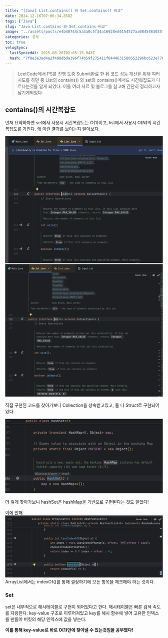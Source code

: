 ```yaml
---
title: "[Java] List.contains() 와 Set.contains() 비교"
date: 2024-12-16T07:06:34.858Z
tags: ["Java"]
slug: "Java-List.contains-와-Set.contains-비교"
image: "../assets/posts/e4b48744c5a3a0c4f34a16928ed6154527aa08454630357294757c3f37c9a8d7.png"
categories: 공부
toc: true
velogSync:
  lastSyncedAt: 2025-08-26T02:05:15.043Z
  hash: "7f8e3a3ad4a2f498dbda396f74b59f275411f0444631580552296bc623e7780f"
---
```


> LeetCode에서 PS를 진행 도중 Submit완료 한 뒤 코드 성능 개선을 위해 여러 시도를 하던 중 List의 contains() 와 set의 contains()메서드 시간복잡도가 다르다는것을 알게 되었다. 이를 여러 자료 및 블로그를 참고해 간단히 정리하고자 남기게되었다.

## contains()의 시간복잡도

먼저 요약하자면 set에서 사용시 시간복잡도는 O(1)이고, list에서 사용시 O(N)의 시간복잡도를 가진다. 왜 이런 결과를 보이는지 알아보자.


![](/assets/posts/e4b48744c5a3a0c4f34a16928ed6154527aa08454630357294757c3f37c9a8d7.png)![](/assets/posts/6c5968725a82aff9e392d0d3ce58bdd00935e5c42cd5ab8dcf1586a64e5b591c.png)

직접 구현된 코드를 찾아가보니 Collection을 상속받고있고, 둘 다 Struct로 구현되어있다.

![](/assets/posts/45a8a73d50fb6ebf0982773f09b95c31664e048f9bfe63e7eb7d32c07804d85d.png)

더 깊게 찾아가보니 hashSet은 hashMap을 기반으로 구현된다는 것도 알았다!

이에 반해
![](/assets/posts/e7cfebcf043b947d4915f99e94500265eccd96f395643c07ec337c45cf9d0bda.png)
ArrayList에서는 indexOf()를 통해 결정하기에 모든 항목을 체크해야 하는 것이다.

### Set
set은 내부적으로 해시테이블로 구현이 되어있다고 한다. 해시테이블은 빠른 검색 속도를 자랑한다. key-value 구조로 이루어져있고 key를 해시 함수에 넣어 고유한 인덱스를 만들어 버킷의 해당 인덱스에 값을 넣는다.

**이를 통해 key-value로 바로 O(1)만에 찾아낼 수 있는것임을 공부했다!**
